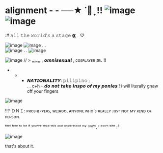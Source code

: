 # alignment - - ──★ ˙🧷 ̟ !! ![image](https://github.com/user-attachments/assets/f965d71f-501c-4bec-8545-365d9117c941) ![image](https://i.pinimg.com/564x/4c/8b/57/4c8b57efab00b69417387040be0cbe55.jpg)

:# 𝚊𝚕𝚕 𝚝𝚑𝚎 𝚠𝚘𝚛𝚕𝚍'𝚜 𝚊 𝚜𝚝𝚊𝚐𝚎 ❰❰﹒♡

 ![image](https://i.pinimg.com/564x/bd/09/bf/bd09bfb051120b29ec76008f158c565f.jpg)
  ![image](https://64.media.tumblr.com/02a89f8f33d116682a7e0ee53e78a4b2/d5f3956d46975a7f-e5/s75x75_c1/dfa26f348c7fb2c219171e94c2980fdec37aba71.gifv)          .           .    
  ![image](https://64.media.tumblr.com/02a89f8f33d116682a7e0ee53e78a4b2/d5f3956d46975a7f-e5/s75x75_c1/dfa26f348c7fb2c219171e94c2980fdec37aba71.gifv)     .           .            ![image](https://64.media.tumblr.com/02a89f8f33d116682a7e0ee53e78a4b2/d5f3956d46975a7f-e5/s75x75_c1/dfa26f348c7fb2c219171e94c2980fdec37aba71.gifv)

![image](https://64.media.tumblr.com/6c7602a9d9b798660fbeb3b4482b7f24/d5f3956d46975a7f-8c/s75x75_c1/915f6aa804b8ac62b8fa71fb9013ebc076d1104a.gifv) // > ₘᵢₙₒᵣ , 𝙤𝙢𝙣𝙞𝙨𝙚𝙭𝙪𝙖𝙡 , ᴄᴏꜱᴘʟᴀʏᴇʀ ɪʀʟ !!
-  - - 𝙉𝘼𝙏𝙄𝙊𝙉𝘼𝙇𝙄𝙏𝙔: 𝚙𝚒𝚕𝚒𝚙𝚒𝚗𝚘           ;        
 . . c+h - 𝙙𝙤 𝙣𝙤𝙩 𝙩𝙖𝙠𝙚 𝙞𝙣𝙨𝙥𝙤 𝙤𝙛 𝙢𝙮 𝙥𝙤𝙣𝙞𝙚𝙨 ! i will literally gnaw off your fingers

 ![image](https://64.media.tumblr.com/747b018b398e4490655f881b12a63d99/23c9d1d5cf9aada9-9b/s400x600/ef16da82b74606b0857b1ee07c008d9b3e4f3910.pnj)
 
 !!? ＤＮＩ: ᴘʀᴏꜱʜɪᴘᴘᴇʀꜱ, ᴡᴇɪʀᴅᴏ, ᴀɴʏᴏɴᴇ ᴡʜᴏ'ꜱ ʀᴇᴀʟʟʏ ᴊᴜꜱᴛ ɴᴏᴛ ᴍʏ ᴋɪɴᴅ ᴏꜰ ᴘᴇʀꜱᴏɴ.
 
 ᶠᵉᵉˡ ᶠʳᵉᵉ ᵗᵒ ⁱⁿᵗ ⁱᶠ ʸᵒᵘ'ᵛᵉ ʳᵉᵃᵈ ᵗʰⁱˢ ᵃⁿᵈ ᵘⁿᵈᵉʳˢᵗᵒᵒᵈ ᵐʸ ᴰᴺᴵ'ˢ, ᴵ ᵈᵒⁿ'ᵗ ᵇⁱᵗᵉ :³
 
 
 ![image](https://i.pinimg.com/736x/d2/58/2e/d2582ebe246bc19da5c5eadd4d2109a9.jpg)

 that's about it.

 



  
